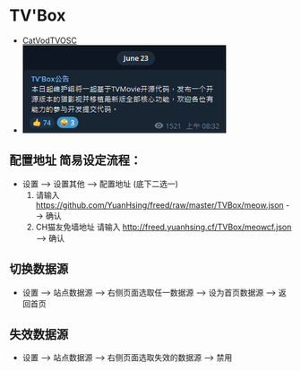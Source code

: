 # TV'Box
* [CatVodTVOSC](https://github.com/CatVodTVOfficial/CatVodTVOSC)
* ![TV'Box](https://raw.githubusercontent.com/YuanHsing/freed/master/TVBox/pic/20220623.png "TV'Box")


## 配置地址 简易设定流程：
* 设置 --> 设置其他  --> 配置地址 (底下二选一)
	1. 请输入 https://github.com/YuanHsing/freed/raw/master/TVBox/meow.json --> 确认
	2. CH猫友免墙地址 请输入 http://freed.yuanhsing.cf/TVBox/meowcf.json --> 确认

## 切换数据源
* 设置 --> 站点数据源 --> 右侧页面选取任一数据源 --> 设为首页数据源 --> 返回首页

## 失效数据源
* 设置 --> 站点数据源 --> 右侧页面选取失效的数据源 --> 禁用
